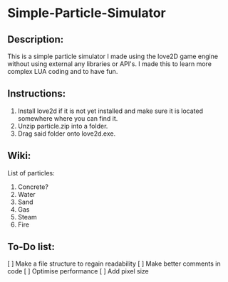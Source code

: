 # Simple-Particle-Simulator

## Description:
This is a simple particle simulator I made using the love2D game engine without using external any libraries or API's. I made this to learn more complex LUA coding and to have fun.

## Instructions:

1. Install love2d if it is not yet installed and make sure it is located somewhere where you can find it.
2. Unzip particle.zip into a folder.
3. Drag said folder onto love2d.exe.

## Wiki:

List of particles:
1. Concrete?
2. Water
3. Sand
4. Gas
5. Steam
6. Fire

## To-Do list:

[ ] Make a file structure to regain readability
[ ] Make better comments in code 
[ ] Optimise performance
[ ] Add pixel size
